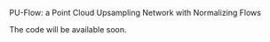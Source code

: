 
PU-Flow: a Point Cloud Upsampling Network with Normalizing Flows

The code will be available soon.

